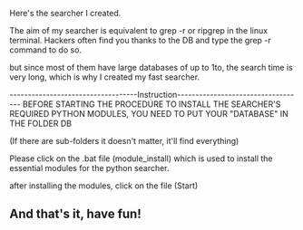 Here's the searcher I created.

The aim of my searcher is equivalent to grep -r or ripgrep in the linux terminal. Hackers often find you thanks to the DB and type the grep -r command to do so.

 but since most of them have large databases of up to 1to, the search time is very long, which is why I created my fast searcher.

-----------------------------------Instruction-----------------------------------
BEFORE STARTING THE PROCEDURE TO INSTALL THE SEARCHER'S REQUIRED PYTHON MODULES, YOU NEED TO PUT YOUR "DATABASE" IN THE FOLDER
DB

(If there are sub-folders it doesn't matter, it'll find everything)


Please click on the .bat file (module_install) which is used to install the essential modules for the python searcher.

after installing the modules, click on the file (Start)

And that's it, have fun!
--------------------------------------------------------------------------------
